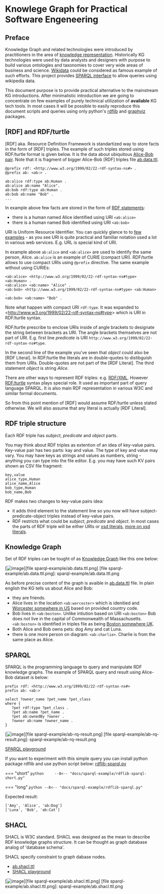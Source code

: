 # Knowlege Graph for Practical Software Engeneering

## Preface

Knowledge Graph and related technologies were introduced by practitioners in the area of [knowledge representation](https://en.wikipedia.org/wiki/Knowledge_representation_and_reasoning). Historically KG technologies were used by data analysts and designers with purpose to build various ontologies and taxonomies to cover very wide areas of business and science. [Wikidata](https://www.wikidata.org/wiki/Wikidata:Main_Page) could be considered as famous example of such efforts. This project provides [SPARQL interface](https://www.wikidata.org/wiki/Wikidata:Request_a_query#Help_with_a_query) to allow queries using wikipedia data.

This document purpose is to provide practical alternative to the mainstream KG introductions. After minimalistic introduction we are going to concentrate on few examples of purely technical utilization of **available** KG tech tools. In most cases it will be possible to easily reproduce this document scripts and queries using only python's [rdflib](https://pypi.org/project/rdflib/) and [graphviz](https://pypi.org/project/graphviz/) packages.

## [R<span/>DF] and RDF/turtle

[R<span/>DF] aka. Resource Definition Framework is standartized way to store facts in the form of [R<span/>DF] triples. The example of such triples stored using RDF/turtle format is given below. It is the data about ubiquitous [Alice-Bob pair](https://en.wikipedia.org/wiki/Alice_and_Bob). Note that it is fragment of bigger Alice-Bob [R<span/>DF]  triples file [ab.data.ttl](/kgm/sparql-example/ab.data.ttl).

```
@prefix rdf: <http://www.w3.org/1999/02/22-rdf-syntax-ns#> .
@prefix ab: <ab:> .

ab:alice rdf:type ab:Human .
ab:alice ab:name "Alice".
ab:bob rdf:type ab:Human .
ab:bob ab:name "Bob" .
...
```

In example above few facts are stored in the form of [R<span/>DF statements](https://www.w3.org/TR/rdf11-primer/#section-triple):

 - there is a human named Alice identified using URI `<ab:alice>`
 - there is a human named Bob identified using URI `<ab:bob>`

URI is Uniform Resource Identifier. You can quickly glance to to [few examples](https://datatracker.ietf.org/doc/html/rfc3986#section-1.1.2) - as you see URI is quite practical and familiar notation used a lot in various web services. E.g. URL is special kind of URI.

In example above `ab:alice` and `<ab:alice>` are used to identify the same person, Alice. `ab:alice` is an example of CURIE (compact <span>U</span>RI). RDF/turtle allows to use compact URIs using `@prefix` directive. The same example without using CURIEs:

```
<ab:alice> <http://www.w3.org/1999/02/22-rdf-syntax-ns#type> <ab:Human> .
<ab:alice> <ab:name> "Alice" .
<ab:bob> <http://www.w3.org/1999/02/22-rdf-syntax-ns#type> <ab:Human> .
<ab:bob> <ab:name> "Bob" .
```

Note what happen with compact URI `rdf:type`. It was expanded to &lt;http://www.w3.org/1999/02/22-rdf-syntax-ns#type&gt; which is URI in RDF/turtle syntax.

RDF/turtle prescribe to enclose URIs inside of angle brackets to designate the string between brackets as URI. The angle brackets themselves are not part of URI. E.g. first line *predicate* is URI `http://www.w3.org/1999/02/22-rdf-syntax-ns#type`.

In the second line of the example you've seen that *object* could also be [R<span/>DF Literal]. In RDF/turtle the l<span>iterals are in double-quotes to distibguish them from URIs. Double-quotes are not part of the [R<span/>DF Literal]. The third statement *object* is string *Alice*.

There are other ways to represent RDF triples: e.g. [RDF/XML](https://en.wikipedia.org/wiki/RDF/XML). However [RDF/turtle](https://en.wikipedia.org/wiki/Turtle_(syntax)) syntax plays special role. It used as important part of query language SPARQL. It is also main RDF representation in various W3C and similar formal documents.

So from this point mention of [R<span/>DF] would assume RDF/turtle unless stated otherwise. We will also assume that any literal is actually [R<span/>DF Literal].


## RDF triple structure

Each RDF triple has *subject*, *predicate* and *object* parts. 

You may think about RDF triples as extention of an idea of key-value pairs. Key-value pair has two parts: kay and value. The type of key and value may vary. You may have keys as strings and values as numbers, string - anything you can type into the file editor. E.g. you may have such KV pairs shown as CSV file fragment:

```
key,value
alice_type,Human
alice_name,Alice
bob_type,Human
bob_name,Bob
```

RDF makes two changes to key-value pairs idea:

 - it adds third element to the statement line so you now will have subject-predicate-object triples instead of key-value pairs.
 - RDF restricts what could be *subject*, *predicate* and *object*. In most cases the parts of RDF triple will be either URIs or [xsd literals](https://www.w3.org/TR/rdf11-concepts/#xsd-datatypes), [more on xsd literals](https://www.w3.org/TR/xmlschema-2/#built-in-datatypes).

## Knowledge Graph

Set of RDF triples can be tought of as [Knowledge Graph](https://en.wikipedia.org/wiki/Knowledge_graph) like this one below:

[![image](sparql-example/ab.data.ttl.png)][file sparql-example/ab.data.ttl.png]
[file sparql-example/ab.data.ttl.png]: sparql-example/ab.data.ttl.png

As before precise content of the graph is avaible in [ab.data.ttl](/kgm/sparql-example/ab.data.ttl) file. In plain english the KG tells us about Alice and Bob:

 - they are friends.
 - Alice lives in the location `<ab:worcester>` which is idenitied and [Worcester somewhere in US](https://en.wikipedia.org/wiki/Worcester,_Massachusetts) based on provided country code.
 - Bob lives in `<ab:boston>`. Unlike intiution based on URI `<ab:boston>` Bob does not live in the capital of Commonwealth of Massachusetts. `<ab:boston>` is identified in triples file as being [Boston somewhere UK](https://en.wikipedia.org/wiki/Boston,_Lincolnshire).
 - Both Alice and Bob owns pets: dog Amy and cat Luna.
 - there is one more person on diagram: `<ab:charlie>`. Charlie is from the same place as Alice.

## SPARQL

SPARQL is the programming language to query and manipulate RDF knowledge graphs. The example of SPARQL query and result using Alice-Bob dataset is below:

```
prefix rdf: <http://www.w3.org/1999/02/22-rdf-syntax-ns#>
prefix ab: <ab:>

select ?owner_name ?pet_name ?pet_class
where {
   ?pet rdf:type ?pet_class .
   ?pet ab:name ?pet_name .
   ?pet ab:ownedBy ?owner .
   ?owner ab:name ?owner_name .
}
```

[![image](sparql-example/ab-rq-result.png)][file sparql-example/ab-rq-result.png]
[file sparql-example/ab-rq-result.png]: sparql-example/ab-rq-result.png

[S<span/>PARQL playground](https://atomgraph.github.io/SPARQL-Playground/)

If you want to experiment with this simple query you can install python package rdflib and use python script below:
[rdflib-sparql.py](/kgm/sparql-example/rdflib-sparql.py)

=== "short"
    ```python    
    --8<-- "docs/sparql-example/rdflib-sparql-short.py"
    ```
    
=== "long"
    ```python
    --8<-- "docs/sparql-example/rdflib-sparql.py"
    ```

Expected result:
```
['Amy', 'Alice', 'ab:Dog']
['Luna', 'Bob', 'ab:Cat']
```

## SHACL

SHACL is W3C standard. SHACL was designed as the mean to describe RDF knowledge graphs structure. It can be thought as graph database analog of 'database schema'.

SHACL specify constraint to graph dabase nodes.

 - [ab.shacl.ttl](/kgm/sparql-example/ab.shacl.ttl)
 - [S<span/>HACL playground](https://shacl.org/playground/)

[![image](sparql-example/ab.shacl.ttl.png)][file sparql-example/ab.shacl.ttl.png]
[file sparql-example/ab.shacl.ttl.png]: sparql-example/ab.shacl.ttl.png
